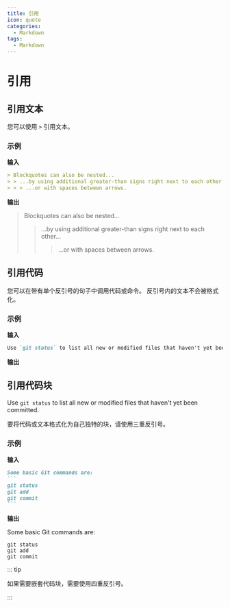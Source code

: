 ```yaml
---
title: 引用
icon: quote
categories:
  - Markdown
tags:
  - Markdown
---
```

# 引用

## 引用文本
您可以使用 `>` 引用文本。

### 示例

**输入**
```markdown
> Blockquotes can also be nested...
> > ...by using additional greater-than signs right next to each other...
> > > ...or with spaces between arrows.
```

**输出**
> Blockquotes can also be nested...
> > ...by using additional greater-than signs right next to each other...
> > > ...or with spaces between arrows.

## 引用代码
您可以在带有单个反引号的句子中调用代码或命令。 反引号内的文本不会被格式化。

### 示例

**输入**
```markdown
Use `git status` to list all new or modified files that haven't yet been committed.
```

**输出**

## 引用代码块

Use `git status` to list all new or modified files that haven't yet been committed.

要将代码或文本格式化为自己独特的块，请使用三重反引号。

### 示例

**输入**
````markdown
Some basic Git commands are:
```
git status
git add
git commit
```
````

**输出**

Some basic Git commands are:
```
git status
git add
git commit
```
::: tip

如果需要嵌套代码块，需要使用四重反引号。

:::
